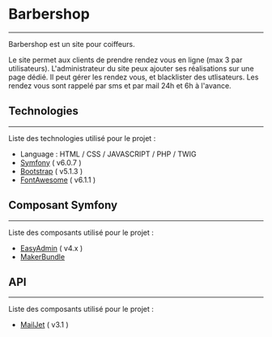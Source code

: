 # Barbershop
***
Barbershop est un site pour coiffeurs.

Le site permet aux clients de prendre rendez vous en ligne (max 3 par utilisateurs). L'administrateur du site peux ajouter ses réalisations sur une page dédié. Il peut gérer les rendez vous, et blacklister des utlisateurs. Les rendez vous sont rappelé par sms et par mail 24h et 6h à l'avance.

## Technologies
***
Liste des technologies utilisé pour le projet :
* Language : HTML / CSS / JAVASCRIPT / PHP / TWIG
* [Symfony](https://example.com) ( v6.0.7 )
* [Bootstrap](https://getbootstrap.com) ( v5.1.3 )
* [FontAwesome](https://fontawesome.com/) ( v6.1.1 )

## Composant Symfony
***
Liste des composants utilisé pour le projet :

* [EasyAdmin](https://symfony.com/bundles/EasyAdminBundle/current/index.html) ( v4.x )
* [MakerBundle](https://symfony.com/bundles/SymfonyMakerBundle/current/index.html)

## API
***
Liste des composants utilisé pour le projet :

* [MailJet](https://dev.mailjet.com/email/guides/?_ga=2.190428523.1717791676.1649800259-1313880474.1649800259#getting-started) ( v3.1 )





